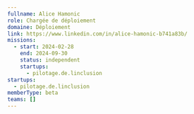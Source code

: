 ```yaml
---
fullname: Alice Hamonic
role: Chargée de déploiement
domaine: Déploiement
link: https://www.linkedin.com/in/alice-hamonic-b741a83b/
missions:
  - start: 2024-02-28
    end: 2024-09-30
    status: independent
    startups:
      - pilotage.de.linclusion
startups:
  - pilotage.de.linclusion
memberType: beta
teams: []
---
```

